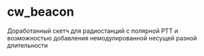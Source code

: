 # cw_beacon
Доработанный скетч для радиостанций с полярной PTT и возможностью добавления немодулированной несущей разной длительности
